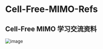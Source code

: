 # Cell-Free-MIMO-Refs

## Cell-Free MIMO 学习交流资料


![image](https://github.com/yashcao/Cell-Free-MIMO-Refs/blob/main/%E5%BE%AE%E4%BF%A1%E5%9B%BE%E7%89%87_20210620163231.png)



